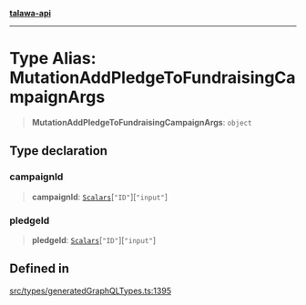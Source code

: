 [**talawa-api**](../../../README.md)

***

# Type Alias: MutationAddPledgeToFundraisingCampaignArgs

> **MutationAddPledgeToFundraisingCampaignArgs**: `object`

## Type declaration

### campaignId

> **campaignId**: [`Scalars`](Scalars.md)\[`"ID"`\]\[`"input"`\]

### pledgeId

> **pledgeId**: [`Scalars`](Scalars.md)\[`"ID"`\]\[`"input"`\]

## Defined in

[src/types/generatedGraphQLTypes.ts:1395](https://github.com/Suyash878/talawa-api/blob/b5a9d8b4a1ea678a3d6f5b710b3721f91a3052fc/src/types/generatedGraphQLTypes.ts#L1395)
